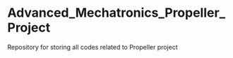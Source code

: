 # Advanced_Mechatronics_Propeller_Project
Repository for storing all codes related to Propeller project
